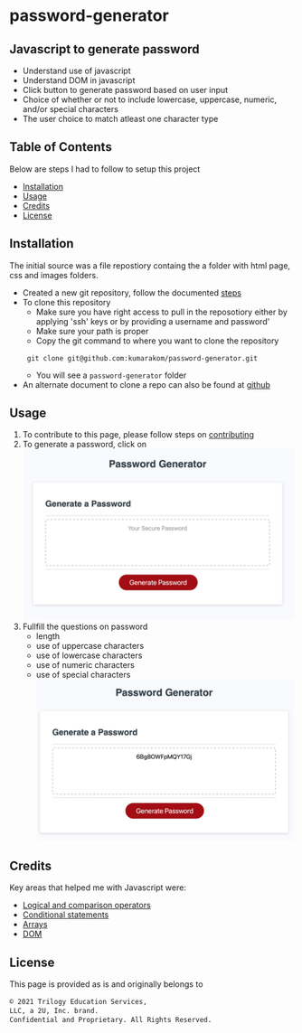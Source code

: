 # password-generator

## Javascript to generate password

- Understand use of javascript 
- Understand DOM in javascript 
- Click button to generate password based on user input
- Choice of whether or not to include lowercase, uppercase, numeric, and/or special characters
- The user choice to match atleast one character type

## Table of Contents
Below are steps I had to follow to setup this project
- [Installation](#installation)
- [Usage](#usage)
- [Credits](#credits)
- [License](#license)

## Installation
The initial source was a file repostiory containg the a folder with html page, css and images folders.
* Created a new git repository, follow the documented [steps](GITHUB_SETUP.md)
* To clone this repository
  * Make sure you have right access to pull in the reposotiory either by applying 'ssh' keys or by providing a username and password'
  * Make sure your path is proper
  * Copy the git command to where you want to clone the repository
   ```
    git clone git@github.com:kumarakom/password-generator.git
   ```
  * You will see a `password-generator` folder
* An alternate document to clone a repo can also be found at [github](https://docs.github.com/en/github/creating-cloning-and-archiving-repositories/cloning-a-repository-from-github/cloning-a-repository)


## Usage

1. To contribute to this page, please follow steps on [contributing](CONTRIBUTING.md)
2. To generate a password, click on ![Generate Password](PasswordGenerator1.jpg)
3. Fullfill the questions on password 
   - length 
   - use of uppercase characters
   - use of lowercase characters
   - use of numeric characters
   - use of special characters 
![Generated Password](PasswordGenerator2.jpg)

## Credits

Key areas that helped me with Javascript were:

- [Logical and comparison operators](https://developer.mozilla.org/en-US/docs/Web/JavaScript/Guide/Expressions_and_Operators)
- [Conditional statements](https://developer.mozilla.org/en-US/docs/Web/JavaScript/Reference/Statements/if...else)
- [Arrays](https://developer.mozilla.org/en-US/docs/Web/JavaScript/Reference/Global_Objects/Array)
- [DOM](https://developer.mozilla.org/en-US/docs/Web/API/Document_Object_Model)

## License

This page is provided as is and originally belongs to
```
© 2021 Trilogy Education Services,
LLC, a 2U, Inc. brand.
Confidential and Proprietary. All Rights Reserved.
```
